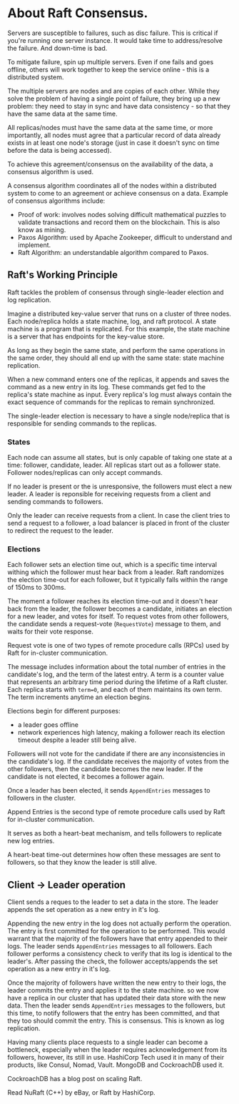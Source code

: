 # About Raft Consensus.
Servers are susceptible to failures, such as disc failure. This is critical
if you're running one server instance. It would take time to address/resolve
the failure. And down-time is bad.


To mitigate failure, spin up multiple servers. Even if one fails and goes offline,
others will work together to keep the service online - this is a distributed system.


The multiple servers are nodes and are copies of each other. While they solve the
problem of having a single point of failure, they bring up a new problem: they
need to stay in sync and have data consistency - so that they have the same data at the same
time.

All replicas/nodes must have the same data at the same time, or more importantly,
all nodes must agree that a particular record of data already exists in at least one
node's storage (just in case it doesn't sync on time before the data is being accessed).

To achieve this agreement/consensus on the availability of the data, a consensus algorithm
is used.

A consensus algorithm coordinates all of the nodes within a distributed system to come
to an agreement or achieve consensus on a data. Example of consensus algorithms include:

- Proof of work: involves nodes solving difficult mathematical puzzles to validate transactions and record them on the blockchain. This is also know as mining.
- Paxos Algorithm: used by Apache Zookeeper, difficult to understand and implement.
- Raft Algorithm: an understandable algorithm compared to Paxos.

## Raft's Working Principle
Raft tackles the problem of consensus through single-leader election and log replication.

Imagine a distributed key-value server that runs on a cluster of three nodes. Each node/replica
holds a state machine, log, and raft protocol. A state machine is a program that is replicated.
For this example, the state machine is a server that has endpoints for the key-value store.

As long as they begin the same state, and perform the same operations in the same order, they
should all end up with the same state: state machine replication.

When a new command enters one of the replicas, it appends and saves the command as a new entry in its log.
These commands get fed to the replica's state machine as input. Every replica's log must always contain the
exact sequence of commands for the replicas to remain synchronized.

The single-leader election is necessary to have a single node/replica that is responsible for sending commands
to the replicas.

### States
Each node can assume all states, but is only capable of taking one state at a time: follower, candidate, leader.
All replicas start out as a follower state. Follower nodes/replicas can only accept commands.

If no leader is present or the is unresponsive, the followers must elect a new leader. A leader is reponsible for
receiving requests from a client and sending commands to followers.

Only the leader can receive requests from a client. In case the client tries to send a request to a follower, a
load balancer is placed in front of the cluster to redirect the request to the leader.

### Elections
Each follower sets an election time out, which is a specific time interval withing which the follower must hear
back from a leader. Raft randomizes the election time-out for each follower, but it typically falls within
the range of 150ms to 300ms.

The moment a follower reaches its election time-out and it doesn't hear back from the leader, the follower
becomes a candidate, initiates an election for a new leader, and votes for itself. To request votes from other
followers, the candidate sends a request-vote (`RequestVote`) message to them, and waits for their vote response.

Request vote is one of two types of remote procedure calls (RPCs) used by Raft for in-cluster communication.

The message includes information about the total number of entries in the candidate's log, and the term
of the latest entry. A term is a counter value that represents an arbitrary time period during the lifetime
of a Raft cluster. Each replica starts with `term=0`, and each of them maintains its own term.
The term increments anytime an election begins.

Elections begin for different purposes:
- a leader goes offline
- network experiences high latency, making a follower reach its election timeout despite a leader still being alive.

Followers will not vote for the candidate if there are any inconsistencies in the candidate's log. If the
candidate receives the majority of votes from the other followers, then the candidate becomes the new leader.
If the candidate is not elected, it becomes a follower again.

Once a leader has been elected, it sends `AppendEntries` messages to followers in the cluster.

Append Entries is the second type of remote procedure calls used by Raft for in-cluster communication.

It serves as both a heart-beat mechanism, and tells followers to replicate new log entries.

A heart-beat time-out determines how often these messages are sent to followers, so that they know the leader
is still alive.

## Client -> Leader operation
Client sends a reques to the leader to set a data in the store.
The leader appends the set operation as a new entry in it's log.

Appending the new entry in the log does not actually perform the operation. The entry is first committed
for the operation to be performed. This would warrant that the majority of the followers have that entry
appended to their logs. The leader sends `AppendEntries` messages to all followers. Each follower performs
a consistency check to verify that its log is identical to the leader's. After passing the check, the
follower accepts/appends the set operation as a new entry in it's log.

Once the majority of followers have written the new entry to their logs, the leader commits the entry and
applies it to the state machine. so we now have a replica in our cluster that has updated their data store with
the new data. Then the leader sends `AppendEntries` messages to the followers, but this time, to notify followers
that the entry has been committed, and that they too should commit the entry. This is consensus. This is known
as log replication.

Having many clients place requests to a single leader can become a bottleneck, especially when the leader requires
acknowledgement from its followers, however, its still in use. HashiCorp Tech used it in many of their products, like
Consul, Nomad, Vault. MongoDB and CockroachDB used it.

CockroachDB has a blog post on scaling Raft.

Read NuRaft (C++) by eBay, or Raft by HashiCorp.
